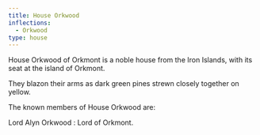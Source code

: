 ```yaml
---
title: House Orkwood
inflections:
  - Orkwood
type: house
---
```


House Orkwood of Orkmont is a noble house from the Iron Islands, with its seat at the island of Orkmont.

They blazon their arms as dark green pines strewn closely together on yellow.

The known members of House Orkwood are:

Lord Alyn Orkwood : Lord of Orkmont.


